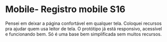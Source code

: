 # Mobile- Registro mobile S16
Pensei em deixar a página confortável em qualquer tela. Coloquei recursos pra ajudar quem usa leitor de tela. O protótipo já está responsivo, acessível e funcionando bem. Só é uma base bem simplificada sem muitos recursos.
